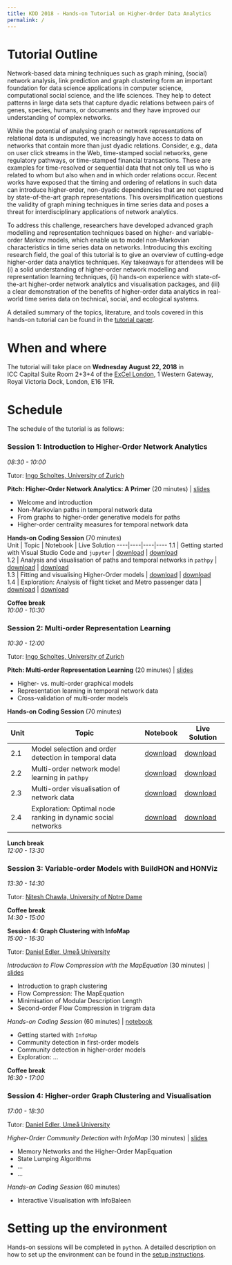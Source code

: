 ```yaml
---
title: KDD 2018 - Hands-on Tutorial on Higher-Order Data Analytics
permalink: /
---
```


# Tutorial Outline

Network-based data mining techniques such as graph mining, (social) network analysis, link prediction and graph clustering form an important foundation for data science applications in computer science, computational social science, and the life sciences. They help to detect patterns in large data sets that capture dyadic relations between pairs of genes, species, humans, or documents and they have improved our understanding of complex networks.

While the potential of analysing graph or network representations of relational data is undisputed, we increasingly have access to data on networks that contain more than just dyadic relations. Consider, e.g., data on user click streams in the Web, time-stamped social networks, gene regulatory pathways, or time-stamped financial transactions. These are examples for time-resolved or sequential data that not only tell us who is related to whom but also when and in which order relations occur. Recent works have exposed that the timing and ordering of relations in such data can introduce higher-order, non-dyadic dependencies that are not captured by state-of-the-art graph representations. This oversimplification questions the validity of graph mining techniques in time series data and poses a threat for interdisciplinary applications of network analytics.


To address this challenge, researchers have developed advanced graph modelling and representation techniques based on higher- and variable-order Markov models, which enable us to model non-Markovian characteristics in time series data on networks. Introducing this exciting research field, the goal of this tutorial is to give an overview of cutting-edge higher-order data analytics techniques. Key takeaways for attendees will be (i) a solid understanding of higher-order network modelling and representation learning techniques, (ii) hands-on experience with state-of-the-art higher-order network analytics and visualisation packages, and (iii) a clear demonstration of the benefits of higher-order data analytics in real-world time series data on technical, social, and ecological systems.

A detailed summary of the topics, literature, and tools covered in this hands-on tutorial can be found in the [tutorial paper](https://www.researchgate.net/publication/325168357_Beyond_Graph_Mining_Higher-Order_Data_Analytics_for_Temporal_Network_Data).

# When and where

The tutorial will take place on **Wednesday August 22, 2018** in ICC Capital Suite Room 2+3+4 of the [ExCel London](https://www.excel.london/organiser/venue-map), 1 Western Gateway, Royal Victoria Dock, London, E16 1FR.

# Schedule

The schedule of the tutorial is as follows:

### Session 1: Introduction to Higher-Order Network Analytics
*08:30 - 10:00*

Tutor: [Ingo Scholtes, University of Zurich](http://ifi.uzh.ch/dag)

**Pitch: Higher-Order Network Analytics: A Primer** (20 minutes) | [slides](http://...)
- Welcome and introduction
- Non-Markovian paths in temporal network data
- From graphs to higher-order generative models for paths
- Higher-order centrality measures for temporal network data

**Hands-on Coding Session** (70 minutes)  
Unit | Topic | Notebook | Live Solution
----|----|----|----
1.1 | Getting started with Visual Studio Code and `jupyter` | [download](http://...) | [download](http://)  
1.2 | Analysis and visualisation of paths and temporal networks in `pathpy` | [download](http://...) | [download](http://)  
1.3 | Fitting and visualising Higher-Order models | [download](http://...) | [download](http://)  
1.4 | Exploration: Analysis of flight ticket and Metro passenger data | [download](http://...) | [download](http://)  

**Coffee break**  
*10:00 - 10:30*

### Session 2: Multi-order Representation Learning
*10:30 - 12:00*

Tutor: [Ingo Scholtes, University of Zurich](http://ifi.uzh.ch/dag)

**Pitch: Multi-order Representation Learning** (20 minutes) | [slides](http://...)
- Higher- vs. multi-order graphical models
- Representation learning in temporal network data
- Cross-validation of multi-order models

**Hands-on Coding Session** (70 minutes)

Unit | Topic | Notebook | Live Solution
----|----|----|----
2.1 | Model selection and order detection in temporal data | [download](http://...) | [download](http://)  
2.2 | Multi-order network model learning in `pathpy` | [download](http://...) | [download](http://)  
2.3 | Multi-order visualisation of network data | [download](http://...) | [download](http://)  
2.4 | Exploration: Optimal node ranking in dynamic social networks | [download](http://...) | [download](http://)  

**Lunch break**  
*12:00 - 13:30*

### Session 3: Variable-order Models with BuildHON and HONViz
*13:30 - 14:30*

Tutor: [Nitesh Chawla, University of Notre Dame](https://www3.nd.edu/~nchawla/)

**Coffee break**  
*14:30 - 15:00*

**Session 4: Graph Clustering with InfoMap**  
*15:00 - 16:30*

Tutor: [Daniel Edler, Ume&aring; University](https://www.umu.se/en/staff/daniel-edler/)

*Introduction to Flow Compression with the MapEquation* (30 minutes) | [slides](http://...)
- Introduction to graph clustering
- Flow Compression: The MapEquation
- Minimisation of Modular Description Length
- Second-order Flow Compression in trigram data

*Hands-on Coding Session* (60 minutes) | [notebook](http://...)
- Getting started with `InfoMap`
- Community detection in first-order models
- Community detection in higher-order models
- Exploration: ... 

**Coffee break**  
*16:30 - 17:00*

### Session 4: Higher-order Graph Clustering and Visualisation
*17:00 - 18:30*

Tutor: [Daniel Edler, Ume&aring; University](https://www.umu.se/en/staff/daniel-edler/)

*Higher-Order Community Detection with InfoMap* (30 minutes) | [slides](http://...)
- Memory Networks and the Higher-Order MapEquation
- State Lumping Algorithms
- ... 
- ... 

*Hands-on Coding Session* (60 minutes)
- Interactive Visualisation with InfoBaleen

# Setting up the environment

Hands-on sessions will be completed in `python`. A detailed description on how to set up the environment can be found in the [setup instructions](/kdd2018-tutorial/setup).